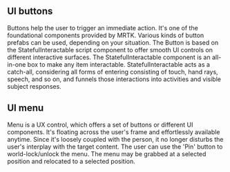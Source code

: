 ## UI buttons

Buttons help the user to trigger an immediate action. It's one of the foundational components provided by MRTK. Various kinds of button prefabs can be used, depending on your situation. The Button is based on the StatefulInteractable script component to offer smooth UI controls on different interactive surfaces. The StatefulInteractable component is an all-in-one box to make any item interactable. StatefulInteractable acts as a catch-all, considering all forms of entering consisting of touch, hand rays, speech, and so on, and funnels those interactions into activities and visible subject responses.

## UI menu

Menu is a UX control, which offers a set of buttons or different UI components. It's floating across the user's frame and effortlessly available anytime. Since it's loosely coupled with the person, it no longer disturbs the user's interplay with the target content. The user can use the 'Pin' button to world-lock/unlock the menu. The menu may be grabbed at a selected position and relocated to a selected position.
